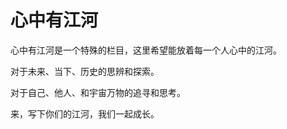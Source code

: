 # 心中有江河

心中有江河是一个特殊的栏目，这里希望能放着每一个人心中的江河。

对于未来、当下、历史的思辨和探索。

对于自己、他人、和宇宙万物的追寻和思考。

来，写下你们的江河，我们一起成长。



